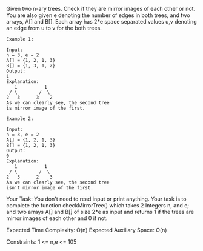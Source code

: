 Given two n-ary trees. Check if they are mirror images of each other or not. You are also given e denoting the number of edges in both trees, and two arrays, A[] and B[]. Each array has 2*e space separated values u,v denoting an edge from u to v for the both trees.

```
Example 1:

Input:
n = 3, e = 2
A[] = {1, 2, 1, 3}
B[] = {1, 3, 1, 2}
Output:
1
Explanation:
   1          1
 / \        /  \
2   3      3    2 
As we can clearly see, the second tree
is mirror image of the first.
```
```
Example 2:

Input:
n = 3, e = 2
A[] = {1, 2, 1, 3}
B[] = {1, 2, 1, 3}
Output:
0
Explanation:
   1          1
 / \        /  \
2   3      2    3 
As we can clearly see, the second tree
isn't mirror image of the first.
```
Your Task:
You don't need to read input or print anything. Your task is to complete the function checkMirrorTree() which takes 2 Integers n, and e;  and two arrays A[] and B[] of size 2*e as input and returns 1 if the trees are mirror images of each other and 0 if not.


Expected Time Complexity: O(n)
Expected Auxiliary Space: O(n)


Constraints:
1 <= n,e <= 105
